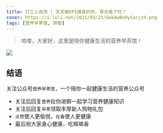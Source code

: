 ```yaml
---
title: 打工人自测 | 天天被KPI缠身的你，胃合格了吗？
cover: https://i.loli.net/2021/03/23/GekAwBsHySarjz4.png
tags: [营养早茶馆, 转载]
---
```


> 哈喽，大家好，这里是陪你健康生活的营养早茶馆！

![](https://ch.amwaynet.com.cn/content/dam/china/accl/content_hub/lifestyle/health/2021/0311021/1.jpg)

## 结语

关注公众号`营养早茶馆`，一个陪你一起健康生活的营养公众号

- 关注后回复`营养`拉你进群一起学习营养健康知识
- 关注后回复`早茶`领取丰厚新人购物礼包
- `点赞`使人更愉悦，`在看`使人更健康
- 最后祝大家身心健康，吃嘛嘛香
